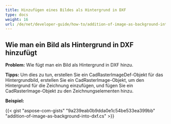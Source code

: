 ```yaml
---
title: Hinzufügen eines Bildes als Hintergrund in DXF
type: docs
weight: 16
url: /de/net/developer-guide/how-to/addition-of-image-as-background-into-dxf/
---
```


## **Wie man ein Bild als Hintergrund in DXF hinzufügt**

**Problem:** Wie fügt man ein Bild als Hintergrund in DXF hinzu.

**Tipps:** Um dies zu tun, erstellen Sie ein CadRasterImageDef-Objekt für das Hintergrundbild, erstellen Sie ein CadRasterImage-Objekt, um den Hintergrund für die Zeichnung einzufügen, und fügen Sie ein CadRasterImage-Objekt zu den Zeichnungselementen hinzu.

**Beispiel:**

{{< gist "aspose-com-gists" "9a239eab0b9dda0e1c54be533ea399bb" "addition-of-image-as-background-into-dxf.cs" >}}
